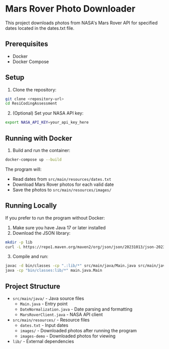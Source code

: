# Mars Rover Photo Downloader

This project downloads photos from NASA's Mars Rover API for specified dates located in the dates.txt file.

## Prerequisites

- Docker
- Docker Compose

## Setup

1. Clone the repository:
```bash
git clone <repository-url>
cd ResiCodingAssessment
```

2. (Optional) Set your NASA API key:
```bash
export NASA_API_KEY=your_api_key_here
```

## Running with Docker

1. Build and run the container:
```bash
docker-compose up --build
```

The program will:
- Read dates from `src/main/resources/dates.txt`
- Download Mars Rover photos for each valid date
- Save the photos to `src/main/resources/images/`

## Running Locally

If you prefer to run the program without Docker:

1. Make sure you have Java 17 or later installed
2. Download the JSON library:
```bash
mkdir -p lib
curl -L https://repo1.maven.org/maven2/org/json/json/20231013/json-20231013.jar -o lib/json-20231013.jar
```

3. Compile and run:
```bash
javac -d bin/classes -cp ".:lib/*" src/main/java/Main.java src/main/java/DateNormalization.java src/main/java/MarsRoverClient.java
java -cp "bin/classes:lib/*" main.java.Main
```

## Project Structure

- `src/main/java/` - Java source files
  - `Main.java` - Entry point
  - `DateNormalization.java` - Date parsing and formatting
  - `MarsRoverClient.java` - NASA API client
- `src/main/resources/` - Resource files
  - `dates.txt` - Input dates
  - `images/` - Downloaded photos after running the program
  - `images-demo` - Downloaded photos for viewing 
- `lib/` - External dependencies